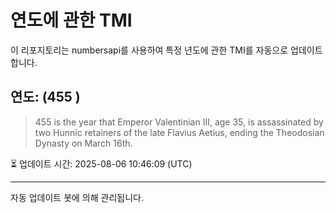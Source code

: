 
# 연도에 관한 TMI

이 리포지토리는 numbersapi를 사용하여 특정 년도에 관한 TMI를 자동으로 업데이트합니다.

## 연도: (455 )
> 455 is the year that Emperor Valentinian III, age 35, is assassinated by two Hunnic retainers of the late Flavius Aetius, ending the Theodosian Dynasty on March 16th.

⏳ 업데이트 시간: 2025-08-06 10:46:09 (UTC)

---
자동 업데이트 봇에 의해 관리됩니다.
